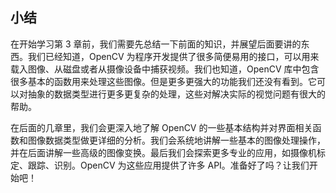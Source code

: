 ## 小结

在开始学习第 3 章前，我们需要先总结一下前面的知识，并展望后面要讲的东西。我们已经知道，OpenCV 为程序开发提供了很多简便易用的接口，可以用来载入图像、从磁盘或者从摄像设备中捕获视频。我们也知道，OpenCV 库中包含很多基本的函数用来处理这些图像。但是更多更强大的功能我们还没有看到。它可以对抽象的数据类型进行更多更复杂的处理，这些对解决实际的视觉问题有很大的帮助。

在后面的几章里，我们会更深入地了解 OpenCV 的一些基本结构并对界面相关函数和图像数据类型做更详细的分析。我们会系统地讲解一些基本的图像处理操作，并在后面讲解一些高级的图像变换。最后我们会探索更多专业的应用，如摄像机标定、跟踪、识别。OpenCV 为这些应用提供了许多 API。准备好了吗？让我们开始吧！
